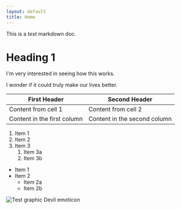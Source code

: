 ```yaml
---
layout: default
title: Home
---
```


This is a *test* markdown doc.

# Heading 1

I'm very interested in seeing how this works.

I wonder if it could truly make our lives better.

First Header | Second Header
------------ | -------------
Content from cell 1 | Content from cell 2
Content in the first column | Content in the second column

1. Item 1
1. Item 2
1. Item 3
   1. Item 3a
   1. Item 3b
   
   
* Item 1
* Item 2
  * Item 2a
  * Item 2b
  
  
![Test graphic Devil emoticon](https://crygula.github.io/write-the-docs-tutorial/docs/images/devil_motican.jpg)
